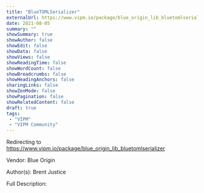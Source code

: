 ```yaml
---
title: "BlueTOMLSerializer"
externalUrl: https://www.vipm.io/package/blue_origin_lib_bluetomlserializer
date: 2021-08-05
summary: ""
showSummary: true
showAuthor: false
showEdit: false
showData: false
showViews: false
showReadingTime: false
showWordCount: false
showBreadcrumbs: false
showHeadingAnchors: false
sharingLinks: false
showZenMode: false
showPagination: false
showRelatedContent: false
draft: true
tags:
 - "VIPM"
 - "VIPM Community"
---
```


Redirecting to https://www.vipm.io/package/blue_origin_lib_bluetomlserializer

Vendor: Blue Origin

Author(s): Brent Justice
 
Full Description:
